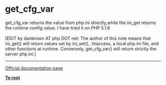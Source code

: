 # get_cfg_var



get_cfg_var returns the value from php.ini directly,while the ini_get returns   the runtime config value. I have tried it on PHP 5.1.6<br><br>[EDIT by danbrown AT php DOT net: The author of this note means that ini_get() will return values set by ini_set(), .htaccess, a local php.ini file, and other functions at runtime.  Conversely, get_cfg_var() will return strictly the server php.ini.]  

---

[Official documentation page](https://www.php.net/manual/en/function.get-cfg-var.php)

**[To root](/README.md)**
